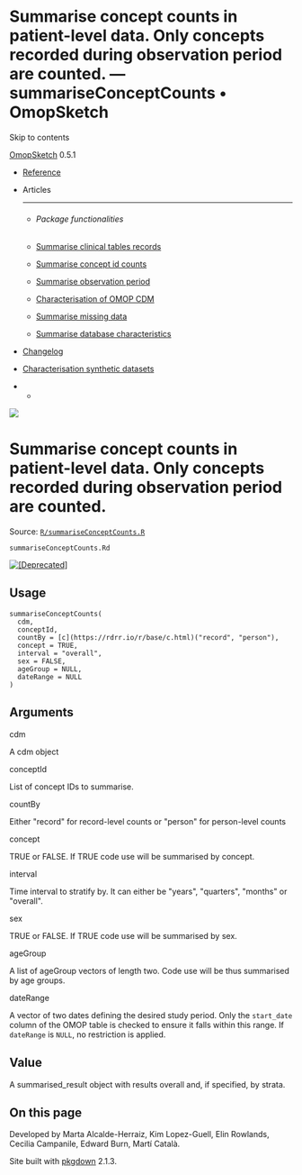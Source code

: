 # Summarise concept counts in patient-level data. Only concepts recorded during observation period are counted. — summariseConceptCounts • OmopSketch

Skip to contents

[OmopSketch](../index.html) 0.5.1

  * [Reference](../reference/index.html)
  * Articles
    * * * *

    * ###### Package functionalities

    * [Summarise clinical tables records](../articles/summarise_clinical_tables_records.html)
    * [Summarise concept id counts](../articles/summarise_concept_id_counts.html)
    * [Summarise observation period](../articles/summarise_observation_period.html)
    * [Characterisation of OMOP CDM](../articles/characterisation.html)
    * [Summarise missing data](../articles/missing_data.html)
    * [Summarise database characteristics](../articles/database_characteristics.html)
  * [Changelog](../news/index.html)
  * [Characterisation synthetic datasets](https://dpa-pde-oxford.shinyapps.io/OmopSketchCharacterisation/)


  *   * [](https://github.com/OHDSI/OmopSketch/)



![](../logo.png)

# Summarise concept counts in patient-level data. Only concepts recorded during observation period are counted.

Source: [`R/summariseConceptCounts.R`](https://github.com/OHDSI/OmopSketch/blob/main/R/summariseConceptCounts.R)

`summariseConceptCounts.Rd`

[![\[Deprecated\]](figures/lifecycle-deprecated.svg)](https://lifecycle.r-lib.org/articles/stages.html#deprecated)

## Usage
    
    
    summariseConceptCounts(
      cdm,
      conceptId,
      countBy = [c](https://rdrr.io/r/base/c.html)("record", "person"),
      concept = TRUE,
      interval = "overall",
      sex = FALSE,
      ageGroup = NULL,
      dateRange = NULL
    )

## Arguments

cdm
    

A cdm object

conceptId
    

List of concept IDs to summarise.

countBy
    

Either "record" for record-level counts or "person" for person-level counts

concept
    

TRUE or FALSE. If TRUE code use will be summarised by concept.

interval
    

Time interval to stratify by. It can either be "years", "quarters", "months" or "overall".

sex
    

TRUE or FALSE. If TRUE code use will be summarised by sex.

ageGroup
    

A list of ageGroup vectors of length two. Code use will be thus summarised by age groups.

dateRange
    

A vector of two dates defining the desired study period. Only the `start_date` column of the OMOP table is checked to ensure it falls within this range. If `dateRange` is `NULL`, no restriction is applied.

## Value

A summarised_result object with results overall and, if specified, by strata.

## On this page

Developed by Marta Alcalde-Herraiz, Kim Lopez-Guell, Elin Rowlands, Cecilia Campanile, Edward Burn, Martí Català.

Site built with [pkgdown](https://pkgdown.r-lib.org/) 2.1.3.
